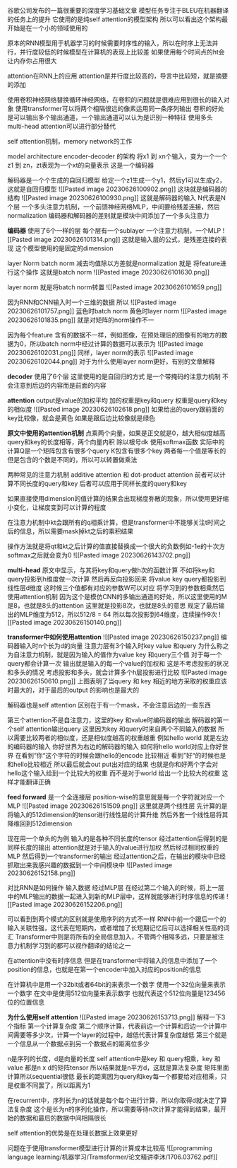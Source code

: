 谷歌公司发布的一篇很重要的深度学习基础文章
模型任务专注于BLEU在机器翻译的任务上的提升
它使用的是纯self attention的模型架构
所以可以看出这个架构最开始是在一个小的领域使用的

原本的RNN模型用于机器学习的时候需要时序性的输入，所以在时序上无法并行，并行度较低的时候模型在计算机的表现上比较差
如果使用每个时间点的ht会让内存你占用很大

attention在RNN上的应用
attention是并行度比较高的，导言中比较短，就是摘要的添加

使用卷积神经网络替换循环神经网络，在卷积的问题就是很难应用到很长的输入对象
使用transformer可以将两个相隔很远的像素运用同一条序列输出
卷积的好处是可以输出多个输出通道，一个输出通道可以认为是识别一种特征
使用多头multi-head attention可以进行部分替代

self attention机制，memory network的工作

model architecture
encoder-decoder 的架构
将x1 到 xn个输入，变为一个一个z1 到 zn，zt表现为一个xt的向量表示
这是一个编码器

解码器是一个个生成的自回归模型
给定一个z1生成一个y1，然后y1可以生成y2，这就是自回归模型
![[Pasted image 20230626100902.png]]
这块就是编码器的结构
![[Pasted image 20230626100930.png]]
这就是解码器的输入
N代表是N个层
一个多头注意力机制，一个前馈神经网络MLP，中间要给残差连接，然后normalization
编码器和解码器的差别就是模块中间添加了一个多头注意力

**编码器**
使用了6个一样的层
每个层有一个sublayer
一个注意力机制，一个MLP
![[Pasted image 20230626101314.png]]
这就是输入层的公式，是残差连接的表现
这个模型使用的是固定的dimension

layer Norm 
batch norm 减去均值除以方差就是normalization 就是 将feature进行这个操作
这就是batch norm
![[Pasted image 20230626101630.png]]

layer norm 就是将batch norm转置
![[Pasted image 20230626101659.png]]

因为RNN和CNN输入时一个三维的数据
所以
![[Pasted image 20230626101757.png]]
蓝色时batch norm 黄色时layer norm
![[Pasted image 20230626101835.png]]
就是对矩阵的norm操作不一

因为每个feature 含有的数据不一样，例如图像，在预处理后的图像有的地方的数据为0，所以batch norm中经过计算的数据可以表示为
![[Pasted image 20230626102031.png]]
同样，layer norm的表示
![[Pasted image 20230626102044.png]]
对于为什么使用layer norm更好，有别的文章解释

**decoder**
使用了6个层
这里使用的是自回归的方式
是一个带掩码的注意力机制
不会注意到后边的内容而是前面的内容

**attention**
output是value的加权平均
加的权重是key和query
权重是query和key的相似度
![[Pasted image 20230626102618.png]]
如果给出的query跟前面的key比较像，就会是黄色
如果是跟后边比较像就是绿色

**原文中使用的attention机制**
点乘两个向量，如果是正交就是0，越大相似度越高
query和key的长度相等，两个向量内积
除以根号dk
使用softmax函数
实际中的计算Q是一个矩阵包含有很多个query
K包含有很多个key
两者每一个值是等长的但是包含的个数是不同的，所以可以转置做乘法

两种常见的注意力机制 additive attention 和 dot-product attention
前者可以计算不同长度的query和key
后者可以应用于同样长度的query和key

如果直接使用dimension的值计算的结果会出现梯度弥散的现象，所以使用更好缩小变化，让梯度变到可以计算的程度

在注意力机制中kt会跟所有的q相乘计算，但是transformer中不能够关注t时间之后的信息，所以需要mask掉kt之后的乘积结果

操作方法就是将qt和kt之后计算的值直接替换成一个很大的负数例如-1e的十次方
softmax之后就会变为0
![[Pasted image 20230626143702.png]]

**multi-head**
原文中显示，与其将key和query做h次的函数计算
不如将key和query投影到h维度做一次计算
然后再反向投影回来
将value key query都投影到线性层d维度
这时候三个值都有对应的参数W可以对应
将学习到的参数相乘然后使用attention机制
因为这个是模仿CNN的多输出通道的好处，所以这里使用的M是8，也就是8头的attention
这里就是投影8次，也就是8头的意思
规定了最后输出的MLP维度为512，所以512/8 = 64
所以每次投影到64维度，连续操作9次
![[Pasted image 20230626150140.png]]


**transformer中如何使用attention**
![[Pasted image 20230626150237.png]]
编码器输入时n个长为d的向量
注意力层有3个输入时key value 和query
为什么称之为自注意力机制，就是因为输入的值作为value key 和query三个值
对于每一个query都会计算一次
输出就是输入的每一个value的加权和
这是不考虑投影的状况和多头的情况
考虑投影和多头，就会计算多个h层投影进行比较
![[Pasted image 20230626150610.png]]
上图表明了当query 和 key 相近的地方采取的权重应该时最大的，对于最后的output 的影响也是最大的

解码器也是self attention
区别在于有一个mask，不会注意后边的一些东西

第三个attention不是自注意力，这里的key 和value时编码器的输出
解码器的第一个self attention输出query
这里因为key 和query时来自两个不同输入的数据
所以需要比较两者的相似度，还是相似度越高的权重越重
例如hello world 就是左边的编码器的输入
你好世界为右边的解码器的输入
如何将hello world对应上你好世界
在看到”你“这个字符的时候会跟hello的encode 比较相近
看到”好“的时候也是和hello比较相近
所以最后就会out put出对应的结果
也就是你和好两个字会对hello这个输入给到一个比较大的权重
而不是对于world 给出一个比较大的权重
这样才能翻译正确

**feed forward**
是一个全连接层
position-wise的意思就是每一个字符就对应一个MLP
![[Pasted image 20230626151509.png]]
这里就是两个线性层
先计算的是将输入的512dimension的tensor进行线性层的计算升维
然后外套一个线性层将其降维回到512dimension

现在用一个单头的为例
输入的是各种不同长度的tensor
经过attention后得到的是同样长度的输出
attention就是对于输入的value进行加权
然后经过相同权重的MLP
然后得到一个transformer的输出
经过attention之后，在输出的模块中已经抓取出来我感兴趣的数据到一个中间模块中
![[Pasted image 20230626152158.png]]

对比RNN是如何操作
输入数据
经过MLP层
在经过第二个输入的时候，将上一层中的MLP输出的数据一起进入到新的MLP层中，这样就能够进行时序信息的传递
![[Pasted image 20230626152206.png]]

可以看到到两个模式的区别就是使用序列的方式不一样
RNN中前一个跟后一个的输入关联性强，这代表在短期内，或者增加了长短期记忆后可以选择相关性高的词汇
Transformer中则是将所有的全局信息加入，不管两个相隔多远，只要是被注意力机制学习到的都可以视作翻译的结论之一

在attention中没有时序信息
但是在transformer中将输入的信息中添加了一个position的信息，也就是在第一个encoder中加入对应的position的信息

在计算机中是用一个32bit或者64bit的来表示一个数字
使用一个32位向量来表示一个数字
在文中是使用512位向量来表示数字
也就代表这个512位向量是123456位的位置信息

**为什么使用self attention**
![[Pasted image 20230626153713.png]]
解释一下3个指标
第一个计算复杂度
第二个顺序计算，代表前边一个计算和后边一个计算中间需要等多少次，计算一个layer的过程中，越低代表计算复杂度越低
第三个就是一个信息从一个数据点到另一个数据点的距离位多少

n是序列的长度，d是向量的长度
self attention中是key 和 query相乘，key 和value 都是n x d的矩阵tensor
所以结果就是n平方d，这就是算法复杂度
矩阵里面计算所以sequential很低
最长的距离因为query和key每一个都要给对应相乘，只是权重不同罢了，所以距离为1

在recurrent中，序列长为n的话就是每个每个进行计算，所以你取得d就决定了算法复杂度
这个是长为n的序列化操作，所以需要等待n次计算才能得到结果，最开始的数据和最后的数据中间相隔很长 

self attention的优势是在处理长数据上效果更好

问题在于使用transformer模型进行计算的计算成本比较高
![[programming language learning/机器学习/Tramsformer/论文精讲李沐/1706.03762.pdf]]